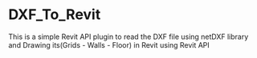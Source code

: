 # DXF_To_Revit
This is a simple Revit API plugin to read the DXF file using netDXF library and Drawing its(Grids - Walls - Floor) in Revit using Revit API
